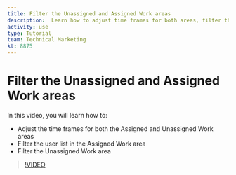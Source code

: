 ```yaml
---
title: Filter the Unassigned and Assigned Work areas
description:  Learn how to adjust time frames for both areas, filter the user list in the assigned work area, and filter the unassigned work area.
activity: use
type: Tutorial
team: Technical Marketing
kt: 8875
---
```

# Filter the Unassigned and Assigned Work areas

In this video, you will learn how to:

* Adjust the time frames for both the Assigned and Unassigned Work areas
* Filter the user list in the Assigned Work area
* Filter the Unassigned Work area

>[!VIDEO](https://video.tv.adobe.com/v/335163/?quality=12)
